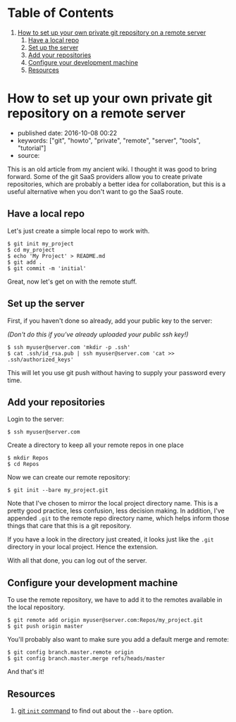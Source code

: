 
# Table of Contents

1.  [How to set up your own private git repository on a remote server](#how-to-set-up-your-own-private-git-repository-on-a-remote-server)
    1.  [Have a local repo](#have-a-local-repo)
    2.  [Set up the server](#set-up-the-server)
    3.  [Add your repositories](#add-your-repositories)
    4.  [Configure your development machine](#configure-your-development-machine)
    5.  [Resources](#resources)


<a id="how-to-set-up-your-own-private-git-repository-on-a-remote-server"></a>

# How to set up your own private git repository on a remote server

-   published date: 2016-10-08 00:22
-   keywords: ["git", "howto", "private", "remote", "server", "tools", "tutorial"]
-   source:

This is an old article from my ancient wiki. I thought it was good to bring forward. Some of the git SaaS providers allow you to create private repositories, which are probably a better idea for collaboration, but this is a useful alternative when you don't want to go the SaaS route.


<a id="have-a-local-repo"></a>

## Have a local repo

Let's just create a simple local repo to work with.

    $ git init my_project
    $ cd my_project
    $ echo 'My Project' > README.md
    $ git add .
    $ git commit -m 'initial'

Great, now let's get on with the remote stuff.


<a id="set-up-the-server"></a>

## Set up the server

First, if you haven't done so already, add your public key to the server:

*(Don't do this if you've already uploaded your public ssh key!)*

    $ ssh myuser@server.com 'mkdir -p .ssh'
    $ cat .ssh/id_rsa.pub | ssh myuser@server.com 'cat >> .ssh/authorized_keys'

This will let you use git push without having to supply your password every time.


<a id="add-your-repositories"></a>

## Add your repositories

Login to the server:

    $ ssh myuser@server.com

Create a directory to keep all your remote repos in one place

    $ mkdir Repos
    $ cd Repos

Now we can create our remote repository:

    $ git init --bare my_project.git

Note that I've chosen to mirror the local project directory name. This is a pretty good practice, less confusion, less decision making. In addition, I've appended `.git` to the remote repo directory name, which helps inform those things that care that this is a git repository.

If you have a look in the directory just created, it looks just like the `.git` directory in your local project. Hence the extension.

With all that done, you can log out of the server.


<a id="configure-your-development-machine"></a>

## Configure your development machine

To use the remote repository, we have to add it to the remotes available in the local repository.

    $ git remote add origin myuser@server.com:Repos/my_project.git
    $ git push origin master

You'll probably also want to make sure you add a default merge and remote:

    $ git config branch.master.remote origin
    $ git config branch.master.merge refs/heads/master

And that's it!


<a id="resources"></a>

## Resources

1.  [git `init` command](https://git-scm.com/docs/git-init) to find out about the `--bare` option.

